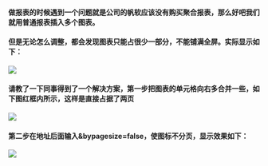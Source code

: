 #### 做报表的时候遇到一个问题就是公司的帆软应该没有购买聚合报表，那么好吧我们就用普通报表插入多个图表。  
#### 但是无论怎么调整，都会发现图表只能占很少一部分，不能铺满全屏。实际显示如下：  
![](https://upload-images.jianshu.io/upload_images/17736870-85d11fcd62e94ffa.jpg?imageMogr2/auto-orient/strip%7CimageView2/2/w/1240)
#### 请教了一下同事得到了一个解决方案，第一步把图表的单元格向右多合并一些，如下图红框内所示，这样是直接占据了两页  
![](https://upload-images.jianshu.io/upload_images/17736870-3ede2eb8a4c057e8.jpg?imageMogr2/auto-orient/strip%7CimageView2/2/w/1240)  
#### 第二步在地址后面输入&__bypagesize__=false，使图标不分页，显示效果如下：
![](https://upload-images.jianshu.io/upload_images/17736870-be5ed57b513289b3.jpg?imageMogr2/auto-orient/strip%7CimageView2/2/w/1240)
